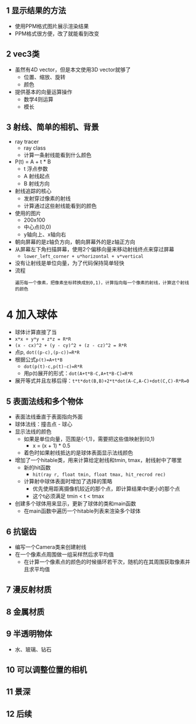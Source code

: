 ## 1 显示结果的方法
- 使用PPM格式图片展示渲染结果
- PPM格式很方便，改了就能看到改变

## 2 vec3类
- 虽然有4D vector，但是本文使用3D vector就够了
  - 位置、缩放、旋转
  - 颜色
- 提供基本的向量运算操作
  - 数学4则运算
  - 模长

## 3 射线、简单的相机、背景
- ray tracer
  - ray class
  - 计算一条射线能看到什么颜色
- P(t) = A + t * B
  - t 浮点参数
  - A 射线起点
  - B 射线方向
- 射线追踪的核心
  - 发射穿过像素的射线
  - 计算通过这些射线能看到的颜色
- 使用的图片
  - 200x100
  - 中心点(0,0)
  - y轴向上、x轴向右
- 朝向屏幕的是z轴负方向，朝向屏幕外的是z轴正方向
- 从屏幕左下角扫描屏幕，使用2个偏移向量来移动射线终点来穿过屏幕
  - `lower_left_corner + u*horizontal + v*vertical`
- 没有让射线是单位向量，为了代码保持简单轻快
- 流程
  ```
  遍历每一个像素，把像素坐标转换成到0,1)，计算指向每一个像素的射线，计算这个射线的颜色
  ```

# 4 加入球体
- 球体计算直接了当
- `x*x + y*y + z*z = R*R`
- `(x - cx)^2 + (y - cy)^2 + (z - cz)^2 = R*R`
- 点p, `dot((p-c),(p-c))=R*R`
- 根据公式`p(t)=A+t*B`
  - `dot(p(t)-c,p(t)-c)=R*R`
  - 用p(t)展开的形式：`dot(A+t*B-C,A+t*B-C)=R*R`
- 展开等式并且左移后得：`t*t*dot(B,B)+2*t*dot(A-C,A-C)+dot(C,C)-R*R=0`

## 5 表面法线和多个物体
- 表面法线垂直于表面指向外面
- 球体法线：撞击点 - 球心
- 显示法线的颜色
  - 如果是单位向量，范围是(-1,1)，需要把这些值映射到(0,1)
    - x = (x + 1) * 0.5
  - 着色时如果射线抵达的是球体表面显示法线颜色
- 增加了一个hitable类，用来计算给定射线和tmin, tmax，射线射中了哪里
  - 新的hit函数
    - `hit(ray r, float tmin, float tmax, hit_recrod rec)`
  - 计算射中球体表面时增加了选择的策略
    - 优先使用距离摄像机较近的那个点，即计算结果中t更小的那个点
    - 这个t必须满足 tmin < t < tmax
- 创建多个球体用来显示，更新了球体的类和main函数
  - 在main函数中遍历一个hitable列表来渲染多个球体

## 6 抗锯齿
- 编写一个Camera类来创建射线
- 在一个像素点周围做一组采样然后求平均值
  - 在计算一个像素点的颜色的时候循环若干次，随机的在其周围获取像素并且求平均值

## 7 漫反射材质

## 8 金属材质

## 9 半透明物体
- 水、玻璃、钻石

## 10 可以调整位置的相机

## 11 景深

## 12 后续